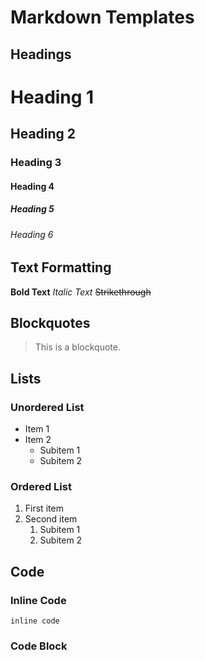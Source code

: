 # Markdown Templates

## Headings
# Heading 1
## Heading 2
### Heading 3
#### Heading 4
##### Heading 5
###### Heading 6

## Text Formatting
**Bold Text**
*Italic Text*
~~Strikethrough~~

## Blockquotes
> This is a blockquote.

## Lists
### Unordered List
- Item 1
- Item 2
    - Subitem 1
    - Subitem 2

### Ordered List
1. First item
2. Second item
    1. Subitem 1
    2. Subitem 2

## Code
### Inline Code
`inline code`

### Code Block